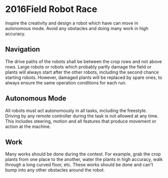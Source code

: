 2016Field Robot Race
=======


Inspire the creativity and design a robot which have can move in autonomous mode. Avoid any obstacles and doing many work in high accuracy.

Navigation
-------
The drive paths of the robots shall be between the crop rows and not above rows. Large robots or robots which probably partly damage the field or plants will always start after the other robots, including the second chance starting robots. However, damaged plants will be replaced by spare ones, to always ensure the same operation conditions for each run.

Autonomous Mode
-----
All robots must act autonomously in all tasks, including the freestyle. Driving by any remote controller during the task is not allowed at any time. This includes steering, motion and all features that produce movement or action at the machine.

Work
-----
Many works should be done during the contest. For example, grab the crop plants from one place to the another, water the plants in high accuracy, walk through a long curved floor, etc. These works should be done and can't bump into any other obstacles around the robot.
